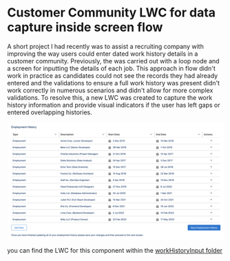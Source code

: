 # Customer Community LWC for data capture inside screen flow

A short project I had recently was to assist a recruiting company with improving the way users could enter dated work history details in a customer community. Previously, the was carried out with a loop node and a screen for inputting the details of each job. This approach in flow didn't work in practice as candidates could not see the records they had already entered and the validations to ensure a full work history was present didn't work correctly in numerous scenarios and didn't allow for more complex validations. To resolve this, a new LWC was created to capture the work history information and provide visual indicators if the user has left gaps or entered overlapping histories.

![User interface showing the existing records within a work history input screen](images/User%20Interface%20view.png "User interface within flow")

you can find the LWC for this component within the [workHistoryInput folder](workHistorInput/)